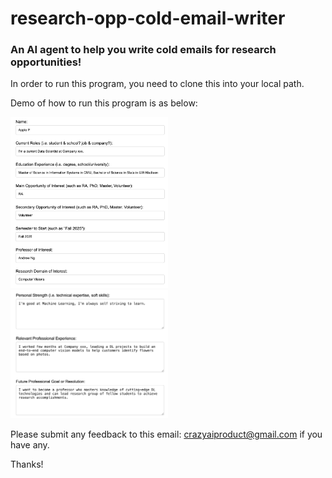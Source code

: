 # research-opp-cold-email-writer

### An AI agent to help you write cold emails for research opportunities!

In order to run this program, you need to clone this into your local path.

Demo of how to run this program is as below:

<img src="https://github.com/crazyaiproduct/research-opp-cold-email-writer/blob/main/images/demo1.png" alt="Demo 1" width="50%">

<img src="https://github.com/crazyaiproduct/research-opp-cold-email-writer/blob/main/images/demo2.png" alt="Demo 2" width="50%">

Please submit any feedback to this email: crazyaiproduct@gmail.com if you have any.

Thanks!